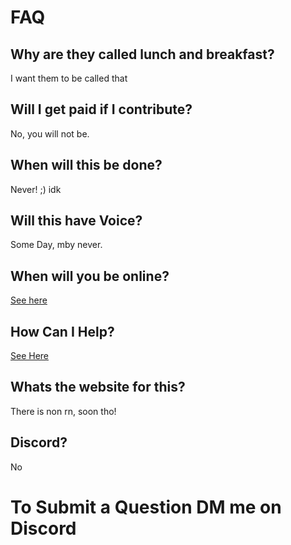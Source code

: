 # FAQ

## Why are they called lunch and breakfast?

I want them to be called that

## Will I get paid if I contribute?

No, you will not be.

## When will this be done?

Never! ;) idk

## Will this have Voice?

Some Day, mby never.

## When will you be online?

[See here](https://github.com/OreoDivision#programing-languages)

## How Can I Help?

[See Here](https://github.com/OreoDivision/chat-house#how-to-contribute)

## Whats the website for this?

There is non rn, soon tho!

## Discord?

No

# To Submit a Question DM me on Discord